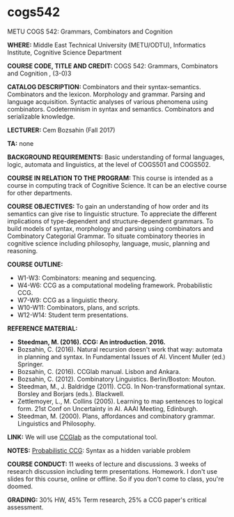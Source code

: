 # cogs542
METU COGS 542: Grammars, Combinators and Cognition

<p><b>WHERE:</b> Middle East Technical University (METU/ODTU), Informatics Institute, Cognitive Science Department

<p>
<b>COURSE CODE, TITLE AND CREDIT: </b>
       COGS 542: Grammars, Combinators and Cognition , (3-0)3

<p>
<b>CATALOG DESCRIPTION: </b> Combinators and their syntax-semantics. Combinators and the lexicon. Morphology and grammar. Parsing and language acquisition. Syntactic analyses of various phenomena using combinators. Codeterminism in syntax and semantics. Combinators and serializable knowledge.

<p>
<b>LECTURER: </b> Cem Bozsahin (Fall 2017)
<p><b>TA:</b> none
<p>
<b>BACKGROUND REQUIREMENTS:</b> Basic understanding of formal languages, logic, automata and linguistics, at the level of COGS501 and COGS502. 

<p>
<b>COURSE IN RELATION TO THE PROGRAM: </b>
This course is intended as a course in computing track of Cognitive Science. It can be an elective course for other departments.

<p>
<b>COURSE OBJECTIVES: </b> To gain an understanding of how order and its semantics can give rise to linguistic structure. To appreciate the different implications of type-dependent and structure-dependent grammars. To build models of syntax, morphology and parsing using combinators and Combinatory Categorial Grammar. To situate combinatory theories in cognitive science including philosophy, language, music, planning and reasoning. 

<p><b>
COURSE OUTLINE: </b>

<ul> 
<li>W1-W3: Combinators: meaning and sequencing.
<li>W4-W6: CCG as a computational modeling framework. Probabilistic CCG.
<li>W7-W9: CCG as a linguistic theory.
<li>W10-W11: Combinators, plans, and scripts.
<li>W12-W14: Student term presentations.
</ul>

<p>


<p>
<b>REFERENCE MATERIAL: </b>
<ul> 
       <li><b>Steedman, M. (2016). CCG: An introduction. 2016.</b>
<li> Bozsahin, C. (2016). Natural recursion doesn't work that way:
automata in planning and syntax. In Fundamental Issues of AI. Vincent Muller (ed.) Springer.
<li> Bozsahin, C. (2016). CCGlab manual. Lisbon and Ankara.
<li>Bozsahin, C. (2012). Combinatory Linguistics. Berlin/Boston: Mouton.
<li>Steedman, M., J. Baldridge (2011). CCG. In Non-transformational syntax. Borsley and Borjars (eds.). Blackwell. 
<li> Zettlemoyer, L., M. Collins (2005). Learning to map sentences to logical form. 21st Conf on Uncertainty in AI. AAAI Meeting, Edinburgh.
<li> Steedman, M. (2000). Plans, affordances and combinatory grammar. Linguistics and Philosophy.
</ul>

<p>
<b> LINK:</b>
We will use <a href="https://github.com/bozsahin/ccglab">CCGlab</a>
as the computational tool.

<p>
<b> NOTES:</b>
<a href="the-verb.pdf">Probabilistic CCG</a>: Syntax as a hidden variable problem
<p><b>COURSE CONDUCT: </b> 11 weeks of lecture and discussions. 3 weeks of research discussion including term presentations. Homework. 
I don't use slides for this course, online or offline. So if you
don't come to class, you're doomed.
<p><b>GRADING: </b>30% HW, 45% Term research, 25% a CCG paper's critical assessment. 
